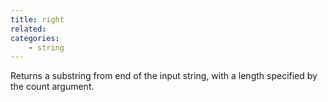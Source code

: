 ```yaml
---
title: right
related:
categories:
    - string
---
```


Returns a substring from end of the input string, with a length specified by the count argument.